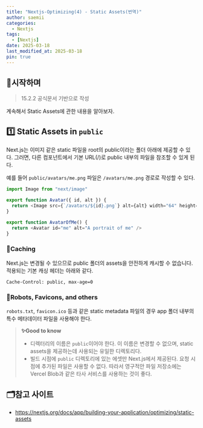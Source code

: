 ```yaml
---
title: "Nextjs-Optimizing(4) - Static Assets(번역)"
author: saemii
categories:
  - Nextjs
tags:
  - [Nextjs]
date: 2025-03-18
last_modified_at: 2025-03-18
pin: true
---
```


## 📌시작하며

> 15.2.2 공식문서 기반으로 작성

계속해서 Static Assets에 관한 내용을 알아보자.

## 1️⃣ Static Assets in `public`

Next.js는 이미지 같은 static 파일을 root의 public이라는 폴더 아래에 제공할 수 있다. 그러면, 다른 컴포넌트에서 기본 URL(/)로 public 내부의 파일을 참조할 수 있게 된다.

예를 들어 `public/avatars/me.png` 파일은 `/avatars/me.png` 경로로 작성할 수 있다.

```typescript
import Image from "next/image"

export function Avatar({ id, alt }) {
  return <Image src={`/avatars/${id}.png`} alt={alt} width="64" height="64" />
}

export function AvatarOfMe() {
  return <Avatar id="me" alt="A portrait of me" />
}
```

### 🧡Caching

Next.js는 변경될 수 있으므로 public 폴더의 assets을 안전하게 캐시할 수 없습니다. 적용되는 기본 캐싱 헤더는 아래와 같다.

```
Cache-Control: public, max-age=0
```

### 💛Robots, Favicons, and others

`robots.txt`, `favicon.ico` 등과 같은 static metadata 파일의 경우 app 폴더 내부의 특수 메타데이터 파일을 사용해야 한다.

> **✨Good to know**
>
> - 디렉터리의 이름은 `public`이어야 한다. 이 이름은 변경할 수 없으며, static assets을 제공하는데 사용되는 유일한 디렉토리다.
> - 빌드 시점에 `public` 디렉토리에 있는 에셋만 Next.js에서 제공된다. 요청 시점에 추가된 파일은 사용할 수 없다. 따라서 영구적안 파일 저장소에는 Vercel Blob과 같은 타사 서비스를 사용하는 것이 좋다.

## 🗂️참고 사이트

- <https://nextjs.org/docs/app/building-your-application/optimizing/static-assets>

